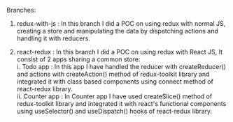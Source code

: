 Branches:

1. redux-with-js : In this branch I did a POC on using redux with normal JS, creating a store and manipulating the data by dispatching actions and handling                    it with reducers.


2. react-redux : In this branch I did a POC on using redux with React JS, It consist of 2 apps sharing a common store:  
           i.  Todo app : In this app I have handled the reducer with createReducer() and actions with createAction() method of redux-toolkit library and                  integrated it with class based components using connect method of react-redux library.    
           ii. Counter app : In Counter app I have used createSlice() method of redux-toolkit library and integrated it with react's functional components                using useSelector() and useDispatch() hooks of react-redux library.
